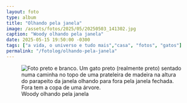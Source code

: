 ```yaml
---
layout: foto
type: album
title: "Olhando pela janela"
image: /assets/fotos/2025/05/20250503_141302.jpg
caption: "Woody olhando pela janela"
date: 2025-05-15 19:50:00 -0300
tags: ["a vida, o universo e tudo mais","casa", "fotos", "gatos"]
permalink: "/fotolog/olhando-pela-janela"
---
```

<figure class="foto-post">
<img src="{{ site.baseurl }}/assets/fotos/2025/05/20250503_141302.jpg" alt="Foto preto e branco. Um gato preto (realmente preto) sentado numa caminha no topo de uma prateleira de madeira na altura do parapeito da janela olhando para fora pela janela fechada. Fora tem a copa de uma árvore." title="Woody admirando a paisagem">
<figcaption>Woody olhando pela janela</figcaption>
</figure>